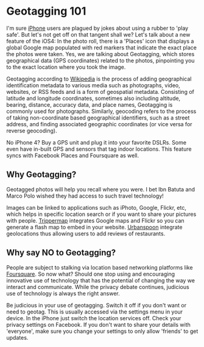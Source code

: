 # Geotagging 101

I'm sure <a href="http://www.apple.com/iphone/">iPhone</a> users are plagued by jokes about using a rubber to 'play safe'. But let's not get off on that tangent shall we? Let's talk about a new feature of the iOS4: In the photo roll, there is a 'Places' icon that displays  a global Google map populated with red markers that indicate the exact place the photos were taken. Yes, we are talking about Geotagging, which stores geographical data (GPS coordinates) related to the photos, pinpointing you to the exact location where you took the image.

Geotagging according to <a href="http://en.wikipedia.org/wiki/Geotagging">Wikipedia</a> is the process of adding geographical identification metadata to various media such as photographs, video, websites, or RSS feeds and is a form of geospatial metadata. Consisting of latitude and longitude coordinates, sometimes also including altitude, bearing, distance, accuracy data, and place names, Geotagging is commonly used for photographs. Similarly, geocoding refers to the process of taking non-coordinate based geographical identifiers, such as a street address, and finding associated geographic coordinates (or vice versa for reverse geocoding). 

No iPhone 4? Buy a GPS unit and plug it into your favorite DSLRs. Some even have in-built GPS and sensors that tag indoor locations. This feature syncs with Facebook Places and Foursquare as well.

## Why Geotagging?

Geotagged photos will help you recall where you were. I bet Ibn Batuta and Marco Polo wished they had access to such travel technology!

Images can be linked to applications such as iPhoto, Google, Flickr, etc, which helps in specific location search or if you want to share your pictures with people. <a href="http://www.flickrmap.com/">Trippermap</a> integrates Google maps and Flickr so you can generate a flash map to embed in your website. <a href="http://www.urbanspoon.com/">Urbanspoon</a> integrate geolocations thus allowing users to add reviews of restaurants.

## Why say NO to Geotagging?

People are subject to stalking via location based networking platforms like <a href="http://foursquare.com/">Foursquare</a>. So now what? Should one stop using and encouraging innovative use of technology that has the potential of changing the way we interact and communicate. While the privacy debate continues, judicious use of technology is always the right answer.

Be judicious in your use of geotagging. Switch it off if you don't want or need to geotag. This is usually accessed via the settings menu in your device. In the iPhone just switch the location services off. Check your privacy settings on Facebook. If you don't want to share your details with 'everyone', make sure you change your settings to only allow 'friends' to get updates.
